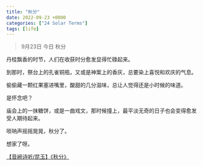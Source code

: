 ```yaml
---
title: "秋分"
date: 2022-09-23 +0800
categories: ["24 Solar Terms"]
tags: [life]
---
```



> 9月23日 今日 秋分

丹桂飘香的时节，人们在收获时分愈发显得忙碌起来。

到那时，祭台上的孔雀铜瓶，又或是神案上的香灰，总要染上喜悦和欢庆的气息。

偷偷藏一颗红果塞进嘴里，酸甜的几分滋味，总让人觉得还是小时候的味道。

是怀念吧？

庙会上的一抹糖饼，或是一曲戏文，那时候撞上，最平淡无奇的日子也会变得愈发受人期待起来。

唢呐声摇摇晃晃，秋分了。

想家了呀。

<a href="https://www.bilibili.com/video/av74110730/">【音阙诗听/昆玉】《秋分》</a>
